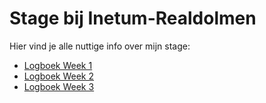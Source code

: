 # Stage bij Inetum-Realdolmen
Hier vind je alle nuttige info over mijn stage:

* [Logboek Week 1](logboeken/log-week-1.md)
* [Logboek Week 2](logboeken/log-week-2.md)
* [Logboek Week 3](logboeken/log-week-3.md)

